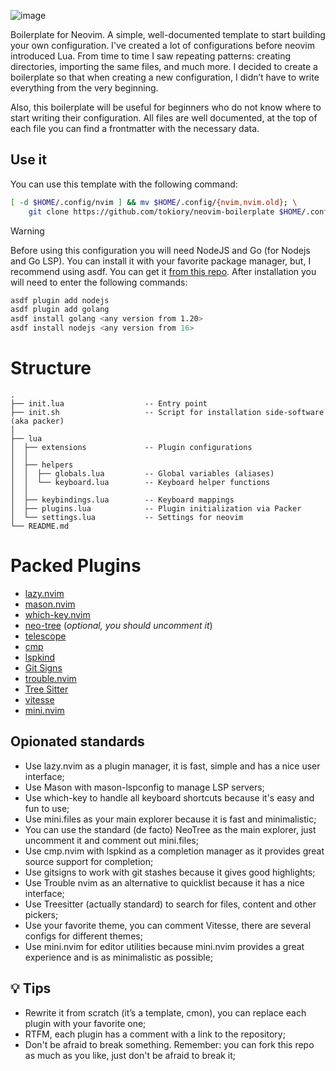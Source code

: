 ![image](https://user-images.githubusercontent.com/101672047/235722220-dbf567c4-4e8f-4bb1-8f9a-1d6a221cda33.png)

Boilerplate for Neovim. A simple, well-documented template to start building your own configuration. I've created a lot of configurations before neovim introduced Lua. From time to time I saw repeating patterns: creating directories, importing the same files, and much more. I decided to create a boilerplate so that when creating a new configuration, I didn’t have to write everything from the very beginning.

Also, this boilerplate will be useful for beginners who do not know where to start writing their configuration. All files are well documented, at the top of each file you can find a frontmatter with the necessary data.

## Use it
You can use this template with the following command:

```bash
[ -d $HOME/.config/nvim ] && mv $HOME/.config/{nvim,nvim.old}; \
    git clone https://github.com/tokiory/neovim-boilerplate $HOME/.config/nvim
```

> [!WARNING]
> Before using this configuration you will need NodeJS and Go (for Nodejs and Go LSP).
> You can install it with your favorite package manager, but, I recommend using asdf.
> You can get it [from this repo](https://github.com/asdf-vm/asdf).
> After installation you will need to enter the following commands:
> ```bash
> asdf plugin add nodejs
> asdf plugin add golang
> asdf install golang <any version from 1.20>
> asdf install nodejs <any version from 16>
> ```


# Structure

```
.
├── init.lua                  -- Entry point
├── init.sh                   -- Script for installation side-software (aka packer)
│
├── lua
│  ├── extensions             -- Plugin configurations
│  │
│  ├── helpers
│  │  ├── globals.lua         -- Global variables (aliases)
│  │  └── keyboard.lua        -- Keyboard helper functions
│  │
│  ├── keybindings.lua        -- Keyboard mappings
│  ├── plugins.lua            -- Plugin initialization via Packer
│  └── settings.lua           -- Settings for neovim
└── README.md
```

# Packed Plugins

- [lazy.nvim](https://github.com/folke/lazy.nvim)
- [mason.nvim](https://github.com/williamboman/mason.nvim)
- [which-key.nvim](https://github.com/folke/which-key.nvim)
- [neo-tree](https://github.com/nvim-tree/nvim-tree.lua) (*optional, you should uncomment it*)
- [telescope](https://github.com/nvim-telescope/telescope.nvim)
- [cmp](https://github.com/hrsh7th/nvim-cmp)
- [lspkind](https://github.com/onsails/lspkind.nvim)
- [Git Signs](https://github.com/lewis6991/gitsigns.nvim)
- [trouble.nvim](https://github.com/folke/trouble.nvim)
- [Tree Sitter](https://github.com/tree-sitter/tree-sitter)
- [vitesse](https://github.com/2nthony/vitesse.nvim)
- [mini.nvim](https://github.com/echasnovski/mini.nvim)

## Opionated standards
- Use lazy.nvim as a plugin manager, it is fast, simple and has a nice user interface;
- Use Mason with mason-lspconfig to manage LSP servers;
- Use which-key to handle all keyboard shortcuts because it's easy and fun to use;
- Use mini.files as your main explorer because it is fast and minimalistic;
- You can use the standard (de facto) NeoTree as the main explorer, just uncomment it and comment out mini.files;
- Use cmp.nvim with lspkind as a completion manager as it provides great source support for completion;
- Use gitsigns to work with git stashes because it gives good highlights;
- Use Trouble nvim as an alternative to quicklist because it has a nice interface;
- Use Treesitter (actually standard) to search for files, content and other pickers;
- Use your favorite theme, you can comment Vitesse, there are several configs for different themes;
- Use mini.nvim for editor utilities because mini.nvim provides a great experience and is as minimalistic as possible;

## 💡 Tips
- Rewrite it from scratch (it’s a template, cmon), you can replace each plugin with your favorite one;
- RTFM, each plugin has a comment with a link to the repository;
- Don't be afraid to break something. Remember: you can fork this repo as much as you like, just don't be afraid to break it;
